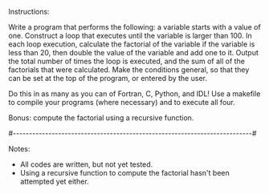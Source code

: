 Instructions:

Write a program that performs the following: a variable starts with a value
of one. Construct a loop that executes until the variable is larger than 100.
In each loop execution, calculate the factorial of the variable if the
variable is less than 20, then double the value of the variable and add one
to it. Output the total number of times the loop is executed, and the sum of
all of the factorials that were calculated. Make the conditions general, so
that they can be set at the top of the program, or entered by the user.

Do this in as many as you can of Fortran, C, Python, and IDL! Use a makefile
to compile your programs (where necessary) and to execute all four.

Bonus: compute the factorial using a recursive function. 

#--------------------------------------------------------------------------#

Notes: 
- All codes are written, but not yet tested.
- Using a recursive function to compute the factorial hasn't been
attempted yet either.

